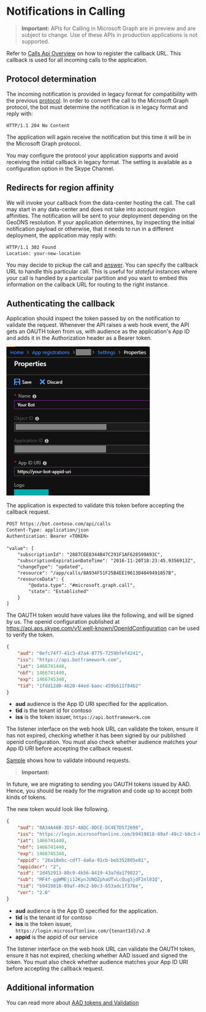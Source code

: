 # Notifications in Calling

> **Important:** APIs for Calling in Microsoft Graph are in preview and are subject to change. Use of these APIs in production applications is not supported.

Refer to [Calls Api Overview](../api-reference/beta/resources/calls-api-overview.md) on how to register the callback URL. This callback is used for all incoming calls to the application.

## Protocol determination
The incoming notification is provided in legacy format for compatibility with the previous [protocol](https://docs.microsoft.com/en-us/azure/bot-service/dotnet/bot-builder-dotnet-real-time-media-concepts?view=azure-bot-service-3.0). In order to convert the call to the Microsoft Graph protocol, the bot must determine the notification is in legacy format and reply with:

```http
HTTP/1.1 204 No Content
```

The application will again receive the notification but this time it will be in the Microsoft Graph protocol.

You may configure the protocol your application supports and avoid receiving the initial callback in legacy format. The setting is available as a configuration option in the Skype Channel.

## Redirects for region affinity

We will invoke your callback from the data-center hosting the call. The call may start in any data-center and does not take into account region affinities. The notification will be sent to your deployment depending on the GeoDNS resolution. If your application determines, by inspecting the initial notification payload or otherwise, that it needs to run in a different deployment, the application may reply with:

```http
HTTP/1.1 302 Found
Location: your-new-location
```

You may decide to pickup the call and [answer](../api-reference/beta/api/call_answer.md). You can specify the callback URL to handle this particular call. This is useful for _stateful_ instances where your call is handled by a particular partition and you want to embed this information on the callback URL for routing to the right instance.

## Authenticating the callback

Application should inspect the token passed by on the notification to validate the request. Whenever the API raises a web hook event, the API gets an OAUTH token from us, with audience as the application's App ID and adds it in the Authorization header as a Bearer token.

![Azure-application-properties](./images/azure-application-properties.png)

The application is expected to validate this token before accepting the callback request.

```http
POST https://bot.contoso.com/api/calls
Content-Type: application/json
Authentication: Bearer <TOKEN>

"value": [
    "subscriptionId": "2887CEE8344B47C291F1AF628599A93C",
    "subscriptionExpirationDateTime": "2016-11-20T18:23:45.9356913Z",
    "changeType": "updated",
    "resource": "/app/calls/8A934F51F25B4EE19613D4049491857B",
    "resourceData": {
        "@odata.type": "#microsoft.graph.call",
        "state": "Established"
    }
]
```

The OAUTH token would have values like the following, and will be signed by us. The openid configuration published at https://api.aps.skype.com/v1/.well-known/OpenIdConfiguration can be used to verify the token.

```json
{
    "aud": "0efc74f7-41c3-47a4-8775-7259bfef4241",
    "iss": "https://api.botframework.com",
    "iat": 1466741440,
    "nbf": 1466741440,
    "exp": 1466745340,
    "tid": "1fdd12d0-4620-44ed-baec-459b611f84b2"
}
```

* **aud** audience is the App ID URI specified for the application.
* **tid** is the tenant id for contoso
* **iss** is the token issuer, `https://api.botframework.com`

The listener interface on the web hook URL can validate the token, ensure it has not expired, checking whether it has been signed by our published openid configuration. You must also check whether audience matches your App ID URI before accepting the callback request.

[Sample](https://github.com/microsoftgraph/microsoft-graph-comms-samples/blob/master/Samples/Common/Sample.Common/Authentication/AuthenticationProvider.cs) shows how to validate inbound requests.




> **Important:**

In future, we are migrating to sending you OAUTH tokens issued by AAD. Hence, you should be ready for the migration and code up to accept both kinds of tokens.

The new token would look like following.

```json
{
    "aud": "8A34A46B-3D17-4ADC-8DCE-DC4E7D572698",
    "iss": "https://login.microsoftonline.com/b9419818-09af-49c2-b0c3-653adc1f376e/v2.0",
    "iat": 1466741440,
    "nbf": 1466741440,
    "exp": 1466745340,
    "appid": "26a18ebc-cdf7-4a6a-91cb-beb352805e81",
    "appidacr": "2",
    "oid": "2d452913-80c9-4b56-8419-43a7da179822",
    "sub": "MF4f-ggWMEji12KynJUNQZphaUTvLcQug5jdF2nl01Q",
    "tid": "b9419818-09af-49c2-b0c3-653adc1f376e",
    "ver": "2.0"
}
```

* **aud** audience is the App ID specified for the application.
* **tid** is the tenant id for contoso
* **iss** is the token issuer, `https://login.microsoftonline.com/{tenantId}/v2.0`
* **appid** is the appid of our service 

The listener interface on the web hook URL can validate the OAUTH token, ensure it has not expired, checking whether AAD issued and signed the token. You must also check whether audience matches your App ID URI before accepting the callback request.


## Additional information

You can read more about [AAD tokens and Validation](https://docs.microsoft.com/en-us/azure/active-directory/develop/v2-id-and-access-tokens)
